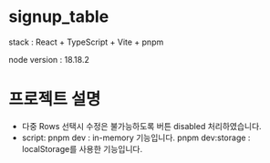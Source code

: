 # signup_table

stack : React + TypeScript + Vite + pnpm

node version : 18.18.2

# 프로젝트 설명

- 다중 Rows 선택시 수정은 불가능하도록 버튼 disabled 처리하였습니다.
- script:
  pnpm dev : in-memory 기능입니다.
  pnpm dev:storage : localStorage를 사용한 기능입니다.
